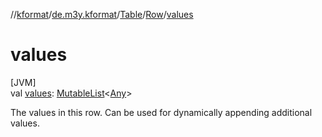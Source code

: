 //[kformat](../../../../index.md)/[de.m3y.kformat](../../index.md)/[Table](../index.md)/[Row](index.md)/[values](values.md)

# values

[JVM]\
val [values](values.md): [MutableList](https://kotlinlang.org/api/latest/jvm/stdlib/kotlin.collections/-mutable-list/index.html)<[Any](https://kotlinlang.org/api/latest/jvm/stdlib/kotlin/-any/index.html)>

The values in this row. Can be used for dynamically appending additional values.
